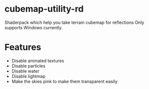 # cubemap-utility-rd
Shaderpack which help you take terrain cubemap for reflections
Only supports Windows currently.

# Features
- Disable animated textures
- Disable particles
- Disable water
- Disable lightmap
- Make the skies pink to make them transparent easily
